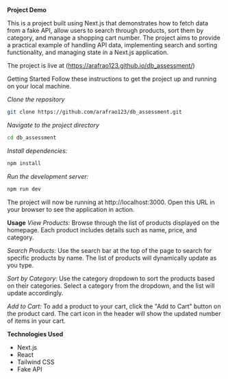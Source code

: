 **Project Demo**

This is a project built using Next.js that demonstrates how to fetch data from a fake API, allow users to search through products, sort them by category, and manage a shopping cart number. The project aims to provide a practical example of handling API data, implementing search and sorting functionality, and managing state in a Next.js application.

The project is live at (https://arafrao123.github.io/db_assessment/)

Getting Started
Follow these instructions to get the project up and running on your local machine.

*Clone the repository*
```bash
git clone https://github.com/arafrao123/db_assessment.git
```

*Navigate to the project directory*

```bash
cd db_assessment
```

*Install dependencies:*

```bash
npm install
```

*Run the development server:*

```bash
npm run dev
```

The project will now be running at http://localhost:3000. Open this URL in your browser to see the application in action.

**Usage**
*View Products:* Browse through the list of products displayed on the homepage. Each product includes details such as name, price, and category.

*Search Products:* Use the search bar at the top of the page to search for specific products by name. The list of products will dynamically update as you type.

*Sort by Category:* Use the category dropdown to sort the products based on their categories. Select a category from the dropdown, and the list will update accordingly.

*Add to Cart:* To add a product to your cart, click the "Add to Cart" button on the product card. The cart icon in the header will show the updated number of items in your cart.

**Technologies Used**
- Next.js
- React
- Tailwind CSS
- Fake API

  
